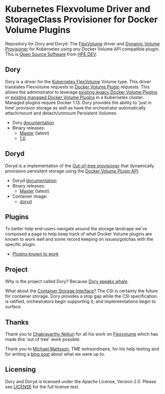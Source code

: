# Kubernetes Flexvolume Driver and StorageClass Provisioner for Docker Volume Plugins

Repository for Dory and Doryd: The [FlexVolume](https://kubernetes.io/docs/concepts/storage/volumes/#out-of-tree-volume-plugins) driver and [Dynamic Volume Provisioner](https://kubernetes.io/docs/concepts/storage/dynamic-provisioning/) for Kubernetes using *any* Docker Volume API compatible plugin. This is [Open Source Software](LICENSE) from [HPE DEV](https://developer.hpe.com).

## Dory

Dory is a driver for the [Kubernetes FlexVolume](https://github.com/kubernetes/community/blob/master/contributors/devel/flexvolume.md) Volume type. This driver translates Flexvolume requests to [Docker Volume Plugin](https://docs.docker.com/engine/extend/plugins_volume/) requests. This allows the administrator to leverage [existing legacy Docker Volume Plugins](https://docs.docker.com/engine/extend/legacy_plugins/) or [existing managed Docker Volume Plugins](https://store.docker.com/search?category=volume&q=&type=plugin) in a Kubernetes cluster. Managed plugins require Docker 1.13. Dory provides the ability to 'just in time' provision storage as well as have the orchestrator automatically attach/mount and detach/unmount Persistent Volumes.

* Dory [documentation](docs/dory/README.md)
* Binary releases:
  * [Master](http://dl.bintray.com/hpe-storage/dory/dory-master) (latest)
  * [1.0](http://dl.bintray.com/hpe-storage/dory/dory-1.0)

## Doryd

Doryd is a implementation of the [Out-of-tree provisioner](https://github.com/kubernetes/community/blob/master/contributors/design-proposals/storage/volume-provisioning.md) that dynamically provisions persistent storage using the [Docker Volume Plugin API](https://docs.docker.com/engine/extend/plugins_volume/).

* Doryd [documentation](docs/doryd/README.md)
* Binary releases:
  * [Master](http://dl.bintray.com/hpe-storage/dory/doryd-master) (latest)
* Container image:
  * [doryd](https://hub.docker.com/r/nimblestorage/doryd/)

## Plugins

To better help end-users navigate around the storage landcape we've composed a page to help keep track of what Docker Volume plugins are known to work well and some record keeping on issues/gotchas with the specific plugin.

* [Plugins known to work](docs/plugins/README.md)

## Project

Why is the project called Dory? Because [Dory speaks whale](https://www.google.com/search?q=Dory+speaks+whale).

What about the [Container Storage Interface](https://github.com/container-storage-interface/)? The CSI is certainly the future for container storage. Dory provides a stop gap while the CSI specification is ratified, orchestrators begin supporting it, and implementations begin to surface.

## Thanks

Thank you to [Chakravarthy Nelluri](https://github.com/chakri-nelluri) for all his work on [Flexvolume](https://github.com/kubernetes/kubernetes/commit/fa76de79e5d1670b8e6add30f0159c833534a298#diff-af00671c74d885ce20891c24516198e8) which has made this 'out of tree' work possible.

Thank you to [Michael Mattsson](https://community.hpe.com/t5/user/viewprofilepage/user-id/1879662), TME extraordinaire, for his help testing and for writing a [blog post](https://community.hpe.com/t5/HPE-Nimble-Storage-Tech-Blog/Tech-Preview-Bringing-Nimble-Storage-to-Kubernetes-and-OpenShift/ba-p/6986748) about what we were up to.

## Licensing

Dory and Doryd is licensed under the Apache License, Version 2.0. Please see [LICENSE](LICENSE) for the full license text.
